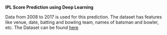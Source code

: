 **IPL Score Prediction using Deep Learning**

Data from 2008 to 2017 is used for this prediction. The dataset has features like venue, date, batting and bowling team, names of batsman and bowler, etc. 
The Dataset can be found [here](https://drive.google.com/file/d/1qlm4OnaAM3bdgti9xyUqK3eSFokjYdA-/view)
